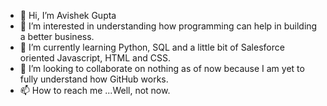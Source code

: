 - 👋 Hi, I’m Avishek Gupta
- 👀 I’m interested in understanding how programming can help in building a better business.
- 🌱 I’m currently learning Python, SQL and a little bit of Salesforce oriented Javascript, HTML and CSS.
- 💞️ I’m looking to collaborate on nothing as of now because I am yet to fully understand how GitHub works.
- 📫 How to reach me ...Well, not now.

<!---
oveeshake/oveeshake is a ✨ special ✨ repository because its `README.md` (this file) appears on your GitHub profile.
You can click the Preview link to take a look at your changes.
--->
